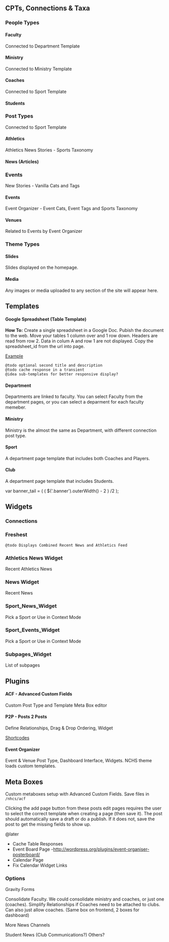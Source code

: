 ## CPTs, Connections & Taxa

### People Types

#### Faculty

Connected to Department Template

#### Ministry

Connected to Ministry Template

#### Coaches

Connected to Sport Template

#### Students

### Post Types

Connected to Sport Template

#### Athletics

Athletics News Stories - Sports Taxonomy

#### News (Articles)

### Events

New Stories - Vanilla Cats and Tags

#### Events

Event Organizer - Event Cats, Event Tags and Sports Taxonomy

#### Venues

Related to Events by Event Organizer

### Theme Types

#### Slides

Slides displayed on the homepage.

#### Media

Any images or media uploaded to any section of the site will appear here.

## Templates

#### Google Spreadsheet (Table Template)

**How To:** Create a single spreadsheet in a Google Doc. Pubish the document to the web. Move your tables 1 column over and 1 row down. Headers are read from row 2. Data in colum A and row 1 are not displayed. Copy the spreadsheet_id from the url into page.

[Example](https://docs.google.com/spreadsheets/d/1_VHSGDt19QbriEOR55C1WwT1fIm1YPBHuekzsV1kJVs/edit?pli=1#gid=0)

    @todo optional second title and description
    @todo cache response in a transient
    @idea sub-templates for better responsive display?

#### Department

Departments are linked to faculty. You can select Faculty from the department pages, or you can select a deparment for each faculty memeber.

#### Ministry

Ministry is the almost the same as Department, with different connection post type.

#### Sport

A department page template that includes both Coaches and Players.

#### Club

A department page template that includes Students.

var banner_tail = ( ( $('.banner').outerWidth() - 2 ) /2 );

## Widgets

### Connections

### Freshest

    @todo Displays Combined Recent News and Athletics Feed

### Athletics News Widget 

Recent Athletics News

### News Widget

Recent News

### Sport_News_Widget

Pick a Sport or Use in Context Mode

### Sport_Events_Widget

Pick a Sport or Use in Context Mode

### Subpages_Widget

List of subpages


## Plugins 

#### ACF - Advanced Custom Fields

Custom Post Type and Template Meta Box editor

#### P2P - Posts 2 Posts

Define Relationships, Drag & Drop Ordering, Widget

[Shortcodes](https://github.com/scribu/wp-posts-to-posts/wiki/Shortcodes)

#### Event Organizer

Event & Venue Post Type, Dashboard Interface, Widgets. NCHS theme loads custom templates.

## Meta Boxes

Custom metaboxes setup with Advanced Custom Fields. Save files in `/nhcs/acf`

Clicking the add page button from these posts edit pages requires the user to select the correct template when creating a page (then save it). The post should automatically save a draft or do a publish. If it does not, save the post to get the missing fields to show up.

@later
- Cache Table Responses
- Event Board Page -http://wordpress.org/plugins/event-organiser-posterboard/
- Calendar Page
- Fix Calendar Widget Links

### Options

Gravity Forms

Consolidate Faculty. We could consolidate ministry and coaches, or just one (coaches).
Simplify Relationships if Coaches need to be attached to clubs.
Can also just allow coaches. (Same box on frontend, 2 boxes for dashboard)

More News Channels

Student News (Club Communications?)
Others?
